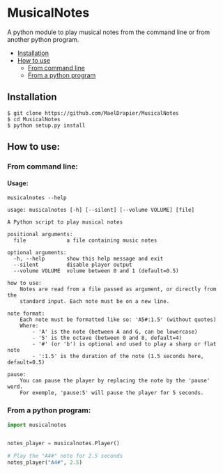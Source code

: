 # MusicalNotes
A python module to play musical notes from the command line or from another python program.

- [Installation](#installation)
- [How to use](#how-to-use)
    - [From command line](#from-command-line)
    - [From a python program](#from-a-python-program)
    
## Installation
```
$ git clone https://github.com/MaelDrapier/MusicalNotes
$ cd MusicalNotes
$ python setup.py install
```

## How to use:

### From command line:
#### Usage:
`musicalnotes --help`
```
usage: musicalnotes [-h] [--silent] [--volume VOLUME] [file]

A Python script to play musical notes

positional arguments:
  file             a file containing music notes

optional arguments:
  -h, --help       show this help message and exit
  --silent         disable player output
  --volume VOLUME  volume between 0 and 1 (default=0.5)

how to use:
    Notes are read from a file passed as argument, or directly from the
    standard input. Each note must be on a new line.

note format:
    Each note must be formatted like so: 'A5#:1.5' (without quotes)
    Where:
        - 'A' is the note (between A and G, can be lowercase)
        - '5' is the octave (between 0 and 8, default=4)
        - '#' (or 'b') is optional and used to play a sharp or flat note
        - ':1.5' is the duration of the note (1.5 seconds here, default=0.5)

pause:
    You can pause the player by replacing the note by the 'pause' word.
    For exemple, 'pause:5' will pause the player for 5 seconds.
```

### From a python program:
```python
import musicalnotes


notes_player = musicalnotes.Player()

# Play the "A4#" note for 2.5 seconds
notes_player("A4#", 2.5)
```
